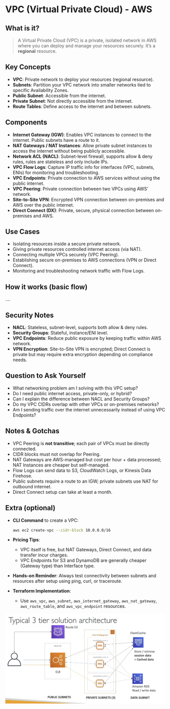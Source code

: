 # VPC (Virtual Private Cloud) - AWS

## What is it?

> A Virtual Private Cloud (VPC) is a private, isolated network in AWS where you can deploy and manage your resources securely. It’s a **regional** resource.

## Key Concepts

* **VPC**: Private network to deploy your resources (regional resource).
* **Subnets**: Partition your VPC network into smaller networks tied to specific Availability Zones.
* **Public Subnet**: Accessible from the internet.
* **Private Subnet**: Not directly accessible from the internet.
* **Route Tables**: Define access to the internet and between subnets.

## Components

* **Internet Gateway (IGW)**: Enables VPC instances to connect to the internet. Public subnets have a route to it.
* **NAT Gateways / NAT Instances**: Allow private subnet instances to access the internet without being publicly accessible.
* **Network ACL (NACL)**: Subnet-level firewall, supports allow & deny rules, rules are stateless and only include IPs.
* **VPC Flow Logs**: Capture IP traffic info for interfaces (VPC, subnets, ENIs) for monitoring and troubleshooting.
* **VPC Endpoints**: Private connection to AWS services without using the public internet.
* **VPC Peering**: Private connection between two VPCs using AWS’ network.
* **Site-to-Site VPN**: Encrypted VPN connection between on-premises and AWS over the public internet.
* **Direct Connect (DX)**: Private, secure, physical connection between on-premises and AWS.

## Use Cases

* Isolating resources inside a secure private network.
* Giving private resources controlled internet access (via NAT).
* Connecting multiple VPCs securely (VPC Peering).
* Establishing secure on-premises to AWS connections (VPN or Direct Connect).
* Monitoring and troubleshooting network traffic with Flow Logs.

## How it works (basic flow)
....

## Security Notes

* **NACL**: Stateless, subnet-level, supports both allow & deny rules.
* **Security Groups**: Stateful, instance/ENI level.
* **VPC Endpoints**: Reduce public exposure by keeping traffic within AWS network.
* **VPN Encryption**: Site-to-Site VPN is encrypted; Direct Connect is private but may require extra encryption depending on compliance needs.

## Question to Ask Yourself

* What networking problem am I solving with this VPC setup?
* Do I need public internet access, private-only, or hybrid?
* Can I explain the difference between NACL and Security Groups?
* Do my VPC CIDRs overlap with other VPCs or on-premises networks?
* Am I sending traffic over the internet unnecessarily instead of using VPC Endpoints?

## Notes & Gotchas

* VPC Peering is **not transitive**; each pair of VPCs must be directly connected.
* CIDR blocks must not overlap for Peering.
* NAT Gateways are AWS-managed but cost per hour + data processed; NAT Instances are cheaper but self-managed.
* Flow Logs can send data to S3, CloudWatch Logs, or Kinesis Data Firehose.
* Public subnets require a route to an IGW; private subnets use NAT for outbound internet.
* Direct Connect setup can take at least a month.

## Extra (optional)

* **CLI Command** to create a VPC:

  ```bash
  aws ec2 create-vpc --cidr-block 10.0.0.0/16
  ```
* **Pricing Tips**:

  * VPC itself is free, but NAT Gateways, Direct Connect, and data transfer incur charges.
  * VPC Endpoints for S3 and DynamoDB are generally cheaper (Gateway type) than Interface type.
* **Hands-on Reminder**: Always test connectivity between subnets and resources after setup using ping, curl, or traceroute.
* **Terraform Implementation**:

  * Use `aws_vpc`, `aws_subnet`, `aws_internet_gateway`, `aws_nat_gateway`, `aws_route_table`, and `aws_vpc_endpoint` resources.

![alt text](./images/architecture1.png)
